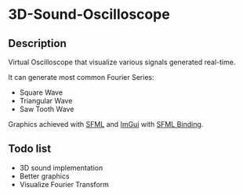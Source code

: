# 3D-Sound-Oscilloscope

## Description
Virtual Oscilloscope that visualize various signals generated real-time.

It can generate most common Fourier Series:
* Square Wave
* Triangular Wave
* Saw Tooth Wave

Graphics achieved with [SFML](https://github.com/SFML/SFML) and [ImGui](https://github.com/ocornut/imgui) with [SFML Binding](https://github.com/SFML/imgui-sfml).

## Todo list
* 3D sound implementation
* Better graphics
* Visualize Fourier Transform

